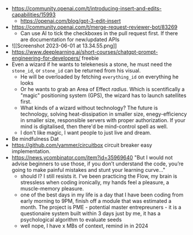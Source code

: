 - https://community.openai.com/t/introducing-insert-and-edits-capabilities/15993
	- https://openai.com/blog/gpt-3-edit-insert
- https://community.openai.com/t/merge-request-reviewer-bot/83269
	- Can use AI to tick the checkboxes in the pull request first. If there are documentation for new/updated APIs
- ![[Screenshot 2023-06-01 at 13.34.55.png]]
- https://www.deeplearning.ai/short-courses/chatgpt-prompt-engineering-for-developers/ freebie
- Even a wizard if he wants to telekenesis a stone, he must need the `stone_id`, or `stone_id` can be returned from his visual.
	- He will be overloaded by fetching `everything_id` on everything he looks
	- Or he wants to grab an Area of Effect _radius_. Which is scentifically a "magic" positioning system (GPS), the wizard has to launch satellites first.
	- What kinds of a wizard without technology? The future is technology, solving heat-dissipation in smaller size, enegy-efficiency in smaller size, responsible servers with proper authorization. If your mind is digitalised, then there'd be mind-control spell as well.
	- I don't like magic, I want people to just live and dream.
- Be mindfulness Dat
- https://github.com/yammer/circuitbox circuit breaker easy implementation.
- https://news.ycombinator.com/item?id=35969640 "But I would not advise beginners to use those, if you don’t understand the code, you’re going to make painful mistakes and stunt your learning curve…"
	- should I? I still resists it. I've been practicing the Flow, my brain is stressless when coding ironically, my hands feel a pleasure, a muscle-memory pleasure.
	- one of the best days in my life is a day that I have been coding from early morning to 9PM, finish off a module that was estimated a month. The project is PME - potential master entrepreuners - it is a questionaire system built within 3 days just by me, it has a psychological algorithm to evaluate seeds
	- well nope, I have x MBs of context, remind in in 2024